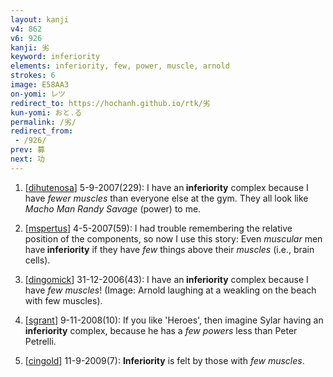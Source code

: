 ```yaml
---
layout: kanji
v4: 862
v6: 926
kanji: 劣
keyword: inferiority
elements: inferiority, few, power, muscle, arnold
strokes: 6
image: E58AA3
on-yomi: レツ
redirect_to: https://hochanh.github.io/rtk/劣
kun-yomi: おと.る
permalink: /劣/
redirect_from:
 - /926/
prev: 募
next: 功
---
```


1) [<a href="http://kanji.koohii.com/profile/dihutenosa">dihutenosa</a>] 5-9-2007(229): I have an<strong> inferiority</strong> complex because I have <em>fewer</em> <em>muscles</em> than everyone else at the gym. They all look like <em>Macho Man Randy Savage</em> (power) to me.

2) [<a href="http://kanji.koohii.com/profile/mspertus">mspertus</a>] 4-5-2007(59): I had trouble remembering the relative position of the components, so now I use this story: Even <em>muscular</em> men have<strong> inferiority</strong> if they have <em>few</em> things above their <em>muscles</em> (i.e., brain cells).

3) [<a href="http://kanji.koohii.com/profile/dingomick">dingomick</a>] 31-12-2006(43): I have an<strong> inferiority</strong> complex because I have <em>few muscles</em>! (Image: Arnold laughing at a weakling on the beach with few muscles).

4) [<a href="http://kanji.koohii.com/profile/sgrant">sgrant</a>] 9-11-2008(10): If you like &#039;Heroes&#039;, then imagine Sylar having an<strong> inferiority</strong> complex, because he has a <em>few powers</em> less than Peter Petrelli.

5) [<a href="http://kanji.koohii.com/profile/cingold">cingold</a>] 11-9-2009(7): <strong>Inferiority</strong> is felt by those with <em>few muscles</em>.

